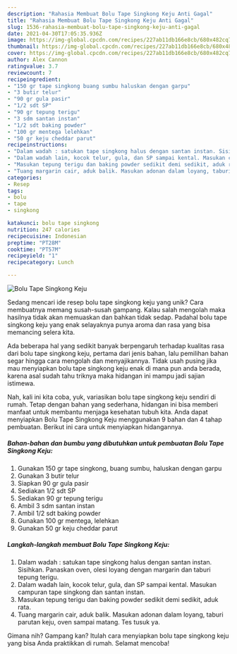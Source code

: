 ```yaml
---
description: "Rahasia Membuat Bolu Tape Singkong Keju Anti Gagal"
title: "Rahasia Membuat Bolu Tape Singkong Keju Anti Gagal"
slug: 1536-rahasia-membuat-bolu-tape-singkong-keju-anti-gagal
date: 2021-04-30T17:05:35.936Z
image: https://img-global.cpcdn.com/recipes/227ab11db166e8cb/680x482cq70/bolu-tape-singkong-keju-foto-resep-utama.jpg
thumbnail: https://img-global.cpcdn.com/recipes/227ab11db166e8cb/680x482cq70/bolu-tape-singkong-keju-foto-resep-utama.jpg
cover: https://img-global.cpcdn.com/recipes/227ab11db166e8cb/680x482cq70/bolu-tape-singkong-keju-foto-resep-utama.jpg
author: Alex Cannon
ratingvalue: 3.7
reviewcount: 7
recipeingredient:
- "150 gr tape singkong buang sumbu haluskan dengan garpu"
- "3 butir telur"
- "90 gr gula pasir"
- "1/2 sdt SP"
- "90 gr tepung terigu"
- "3 sdm santan instan"
- "1/2 sdt baking powder"
- "100 gr mentega lelehkan"
- "50 gr keju cheddar parut"
recipeinstructions:
- "Dalam wadah : satukan tape singkong halus dengan santan instan. Sisihkan. Panaskan oven, olesi loyang dengan margarin dan taburi tepung terigu."
- "Dalam wadah lain, kocok telur, gula, dan SP sampai kental. Masukan campuran tape singkong dan santan instan."
- "Masukan tepung terigu dan baking powder sedikit demi sedikit, aduk rata."
- "Tuang margarin cair, aduk balik. Masukan adonan dalam loyang, taburi parutan keju, oven sampai matang. Tes tusuk ya."
categories:
- Resep
tags:
- bolu
- tape
- singkong

katakunci: bolu tape singkong 
nutrition: 247 calories
recipecuisine: Indonesian
preptime: "PT28M"
cooktime: "PT57M"
recipeyield: "1"
recipecategory: Lunch

---
```



![Bolu Tape Singkong Keju](https://img-global.cpcdn.com/recipes/227ab11db166e8cb/680x482cq70/bolu-tape-singkong-keju-foto-resep-utama.jpg)

Sedang mencari ide resep bolu tape singkong keju yang unik? Cara membuatnya memang susah-susah gampang. Kalau salah mengolah maka hasilnya tidak akan memuaskan dan bahkan tidak sedap. Padahal bolu tape singkong keju yang enak selayaknya punya aroma dan rasa yang bisa memancing selera kita.



Ada beberapa hal yang sedikit banyak berpengaruh terhadap kualitas rasa dari bolu tape singkong keju, pertama dari jenis bahan, lalu pemilihan bahan segar hingga cara mengolah dan menyajikannya. Tidak usah pusing jika mau menyiapkan bolu tape singkong keju enak di mana pun anda berada, karena asal sudah tahu triknya maka hidangan ini mampu jadi sajian istimewa.


Nah, kali ini kita coba, yuk, variasikan bolu tape singkong keju sendiri di rumah. Tetap dengan bahan yang sederhana, hidangan ini bisa memberi manfaat untuk membantu menjaga kesehatan tubuh kita. Anda dapat menyiapkan Bolu Tape Singkong Keju menggunakan 9 bahan dan 4 tahap pembuatan. Berikut ini cara untuk menyiapkan hidangannya.

<!--inarticleads1-->

##### Bahan-bahan dan bumbu yang dibutuhkan untuk pembuatan Bolu Tape Singkong Keju:

1. Gunakan 150 gr tape singkong, buang sumbu, haluskan dengan garpu
1. Gunakan 3 butir telur
1. Siapkan 90 gr gula pasir
1. Sediakan 1/2 sdt SP
1. Sediakan 90 gr tepung terigu
1. Ambil 3 sdm santan instan
1. Ambil 1/2 sdt baking powder
1. Gunakan 100 gr mentega, lelehkan
1. Gunakan 50 gr keju cheddar parut




<!--inarticleads2-->

##### Langkah-langkah membuat Bolu Tape Singkong Keju:

1. Dalam wadah : satukan tape singkong halus dengan santan instan. Sisihkan. Panaskan oven, olesi loyang dengan margarin dan taburi tepung terigu.
1. Dalam wadah lain, kocok telur, gula, dan SP sampai kental. Masukan campuran tape singkong dan santan instan.
1. Masukan tepung terigu dan baking powder sedikit demi sedikit, aduk rata.
1. Tuang margarin cair, aduk balik. Masukan adonan dalam loyang, taburi parutan keju, oven sampai matang. Tes tusuk ya.




Gimana nih? Gampang kan? Itulah cara menyiapkan bolu tape singkong keju yang bisa Anda praktikkan di rumah. Selamat mencoba!
